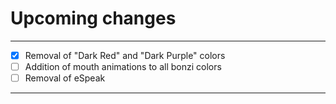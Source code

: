 # Upcoming changes

<hr>

- [x] Removal of "Dark Red" and "Dark Purple" colors
- [ ] Addition of mouth animations to all bonzi colors
- [ ] Removal of eSpeak

<hr>
